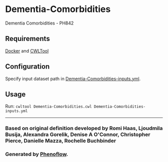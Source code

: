 # Dementia-Comorbidities

Dementia Comorbidities - PH842

## Requirements

[Docker](https://docs.docker.com/install/) and [CWLTool](https://github.com/common-workflow-language/cwltool#install)

## Configuration

Specify input dataset path in [Dementia-Comorbidities-inputs.yml](Dementia-Comorbidities-inputs.yml).

## Usage

Run: `cwltool Dementia-Comorbidities.cwl Dementia-Comorbidities-inputs.yml`

***

### Based on original definition developed by Romi Haas, Ljoudmila Busija, Alexandra Gorelik, Denise A O'Connor, Christopher Pierce, Danielle Mazza, Rochelle Buchbinder
### Generated by [Phenoflow](https://kclhi.org/phenoflow).
